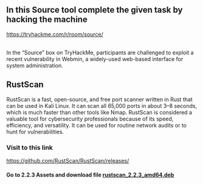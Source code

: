 <h2>In this Source tool complete the given task by hacking the machine</h2>
<a href="https://tryhackme.com/r/room/source/">https://tryhackme.com/r/room/source/</a>
<br><br>
<p>
  In the “Source” box on TryHackMe, participants are challenged to exploit a recent vulnerability in Webmin, a widely-used web-based interface for system administration.
</p>
<h2>RustScan</h2>
<p>
  RustScan is a fast, open-source, and free port scanner written in Rust that can be used in Kali Linux. It can scan all 65,000 ports in about 3–8 seconds, 
  which is much faster than other tools like Nmap. RustScan is considered a valuable tool for cybersecurity professionals because of its speed, efficiency, 
  and versatility. It can be used for routine network audits or to hunt for vulnerabilities. 

</p>
<h3>Visit to this link</h3>
<a href="https://github.com/RustScan/RustScan/releases/">https://github.com/RustScan/RustScan/releases/</a>
<h4>Go to 2.2.3 Assets and download file <a href="rustscan_2.2.3_amd64.deb">rustscan_2.2.3_amd64.deb</a></h4>
